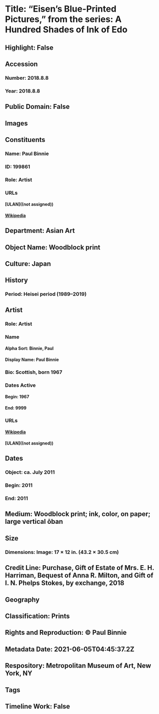# Title: “Eisen’s Blue-Printed Pictures,” from the series:  A Hundred Shades of Ink of Edo
## Highlight: False
## Accession
### Number: 2018.8.8
### Year: 2018.8.8
## Public Domain: False
## Images
## Constituents
### Name: Paul Binnie
### ID: 199861
### Role: Artist
### URLs
#### [ULAN]((not assigned))
#### [Wikipedia](https://www.wikidata.org/wiki/Q56600119)
## Department: Asian Art
## Object Name: Woodblock print
## Culture: Japan
## History
### Period: Heisei period (1989–2019)
## Artist
### Role: Artist
### Name
#### Alpha Sort: Binnie, Paul
#### Display Name: Paul Binnie
### Bio: Scottish, born 1967
### Dates Active
#### Begin: 1967
#### End: 9999
### URLs
#### [Wikipedia](https://www.wikidata.org/wiki/Q56600119)
#### [ULAN]((not assigned))
## Dates
### Object: ca. July 2011
### Begin: 2011
### End: 2011
## Medium: Woodblock print; ink, color, on paper; large vertical ōban
## Size
### Dimensions: Image: 17 × 12 in. (43.2 × 30.5 cm)
## Credit Line: Purchase, Gift of Estate of Mrs. E. H. Harriman, Bequest of Anna R. Milton, and Gift of I. N. Phelps Stokes, by exchange, 2018
## Geography
## Classification: Prints
## Rights and Reproduction: © Paul Binnie
## Metadata Date: 2021-06-05T04:45:37.2Z
## Respository: Metropolitan Museum of Art, New York, NY
## Tags
## Timeline Work: False